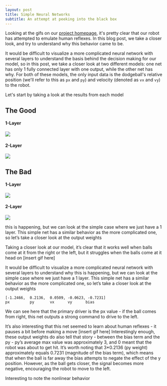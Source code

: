 ```yaml
---
layout: post
title: Simple Neural Networks
subtitle: An attempt at peeking into the black box
---
```


Looking at the gifs on our [project homepage](/ml_comprobofinal/), it's pretty clear that our robot has attempted to emulate human reflexes. In this blog post, we take a closer look, and try to understand why this behavior came to be. 

It would be difficult to visualize a more complicated neural network with several layers to understand the basis behind the decision making for our model, so in this post, we take a closer look at two different models: one net has only 1 fully connected layer with one output, while the other net has  why. For both of these models, the only input data is the dodgeball's relative position (we'll refer to this as `px` and `py`) and velocity (denoted as `vx` and `vy`) to the robot.

Let's start by taking a look at the results from each model

## The Good
#### 1-Layer
![](/ml_comprobo/standard_990_good.gif)
#### 2-Layer
![](/ml_comprobo/standard_987_good.gif)

## The Bad
#### 1-Layer
![](/ml_comprobo/standard_990_bad.gif)
#### 2-Layer
![](/ml_comprobo/standard_987_bad.gif)


 this is happening, but we can look at the simple case where we just have a 1 layer. This simple net has a similar behavior as the more complicated one, so let’s take a closer look at the output weights

Taking a closer look at our model, it’s clear that it works well when balls come at it from the right or the left, but it struggles when the balls come at it head on
[insert gif here]

It would be difficult to visualize a more complicated neural network with several layers to understand why this is happening, but we can look at the simple case where we just have a 1 layer. This simple net has a similar behavior as the more complicated one, so let’s take a closer look at the output weights
```
[-1.2466,  0.2136,  0.0509, -0.0623, -0.7231]
px         py       vx      vy      bias
```

We can see here that the primary driver is the px value - if the ball comes from right, this net outputs a strong command to drive to the left.

It’s also interesting that this net seemed to learn about human reflexes - it pauses a bit before making a move
[insert gif here]
Interestingly enough, these output weights do also tell that story - between the bias term and the py - py’s average max value was approximately 3, and 0 meant that the robot was about to get hit. It’s worth noting that 3*0.2136 (py weight) approximately equals 0.7231 (magnitude of the bias term), which means that when the ball is far away the bias attempts to negate the effect of the y position. However, as the ball gets closer, the signal becomes more negative, encouraging the robot to move to the left.

Interesting to note the nonlinear behavior
